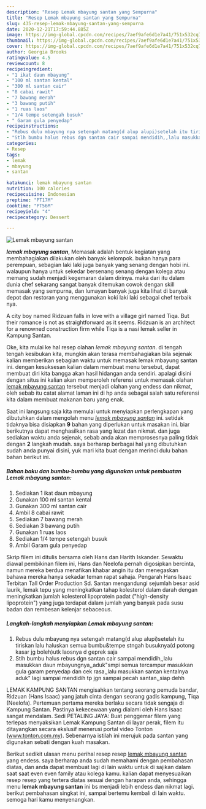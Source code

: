 ```yaml
---
description: "Resep Lemak mbayung santan yang Sempurna"
title: "Resep Lemak mbayung santan yang Sempurna"
slug: 435-resep-lemak-mbayung-santan-yang-sempurna
date: 2020-12-21T17:59:44.885Z
image: https://img-global.cpcdn.com/recipes/7aef9afe6d1e7a41/751x532cq70/lemak-mbayung-santan-foto-resep-utama.jpg
thumbnail: https://img-global.cpcdn.com/recipes/7aef9afe6d1e7a41/751x532cq70/lemak-mbayung-santan-foto-resep-utama.jpg
cover: https://img-global.cpcdn.com/recipes/7aef9afe6d1e7a41/751x532cq70/lemak-mbayung-santan-foto-resep-utama.jpg
author: Georgia Brooks
ratingvalue: 4.5
reviewcount: 8
recipeingredient:
- "1 ikat daun mbayung"
- "100 ml santan kental"
- "300 ml santan cair"
- "8 cabai rawit"
- "7 bawang merah"
- "3 bawang putih"
- "1 ruas laos"
- "1/4 tempe setengah busuk"
- " Garam gula penyedap"
recipeinstructions:
- "Rebus dulu mbayung nya setengah matang(d alup alupi)setelah itu tiriskan lalu haluskan semua bumbu&amp;tempe stngah busuknya(d potong kasar jg boleh)utk laosnya d geprek saja"
- "Stlh bumbu halus rebus dgn santan cair sampai mendidih,,lalu masukkan daun mbayungnya,,aduk&#34;smpi semua tercampur masukkan gula garam penyedap dan cek rasa,,lalu masukkan santan kentalnya aduk&#34; lagi sampai mendidih tp jgn sampai pecah santan,,siap dehh"
categories:
- Resep
tags:
- lemak
- mbayung
- santan

katakunci: lemak mbayung santan 
nutrition: 100 calories
recipecuisine: Indonesian
preptime: "PT17M"
cooktime: "PT56M"
recipeyield: "4"
recipecategory: Dessert

---
```



![Lemak mbayung santan](https://img-global.cpcdn.com/recipes/7aef9afe6d1e7a41/751x532cq70/lemak-mbayung-santan-foto-resep-utama.jpg)

<b><i>lemak mbayung santan</i></b>, Memasak adalah bentuk kegiatan yang membahagiakan dilakukan oleh banyak kelompok. bukan hanya para perempuan, sebagian laki laki juga banyak yang senang dengan hobi ini. walaupun hanya untuk sekedar bersenang senang dengan kolega atau memang sudah menjadi kegemaran dalam dirinya. maka dari itu dalam dunia chef sekarang sangat banyak ditemukan cowok dengan skill memasak yang sempurna, dan lumayan banyak juga kita lihat di banyak depot dan restoran yang menggunakan koki laki laki sebagai chef terbaik nya.

A city boy named Ridzuan falls in love with a village girl named Tiqa. But their romance is not as straightforward as it seems. Ridzuan is an architect for a renowned construction firm while Tiqa is a nasi lemak seller in Kampung Santan.

Oke, kita mulai ke hal resep olahan <i>lemak mbayung santan</i>. di tengah tengah kesibukan kita, mungkin akan terasa membahagiakan bila sejenak kalian memberikan sebagian waktu untuk memasak lemak mbayung santan ini. dengan kesuksesan kalian dalam membuat menu tersebut, dapat membuat diri kita bangga akan hasil hidangan anda sendiri. apalagi disini dengan situs ini kalian akan memperoleh referensi untuk memasak olahan <u>lemak mbayung santan</u> tersebut menjadi olahan yang endess dan nikmat, oleh sebab itu catat alamat laman ini di hp anda sebagai salah satu referensi kita dalam membuat makanan baru yang enak.


Saat ini langsung saja kita memulai untuk menyiapkan perlengkapan yang dibutuhkan dalam mengolah menu <u><i>lemak mbayung santan</i></u> ini. setidak tidaknya bisa disiapkan <b>9</b> bahan yang diperlukan untuk masakan ini. biar berikutnya dapat menghasilkan rasa yang lezat dan nikmat. dan juga sediakan waktu anda sejenak, sebab anda akan memprosesnya paling tidak dengan <b>2</b> langkah mudah. saya berharap berbagai hal yang dibutuhkan sudah anda punyai disini, yuk mari kita buat dengan merinci dulu bahan bahan berikut ini.

<!--inarticleads1-->

##### Bahan baku dan bumbu-bumbu yang digunakan untuk pembuatan Lemak mbayung santan:

1. Sediakan 1 ikat daun mbayung
1. Gunakan 100 ml santan kental
1. Gunakan 300 ml santan cair
1. Ambil 8 cabai rawit
1. Sediakan 7 bawang merah
1. Sediakan 3 bawang putih
1. Gunakan 1 ruas laos
1. Sediakan 1/4 tempe setengah busuk
1. Ambil  Garam gula penyedap


Skrip filem ini ditulis bersama oleh Hans dan Harith Iskander. Sewaktu diawal pembikinan filem ini, Hans dan Neelofa pernah digosipkan bercinta, namun mereka berdua menafikan khabar angin itu dan menegaskan bahawa mereka hanya sekadar teman rapat sahaja. Pengarah Hans Isaac Terbitan Tall Order Production Sd. Santan mengandungi sejumlah besar asid laurik, lemak tepu yang meningkatkan tahap kolesterol dalam darah dengan meningkatkan jumlah kolesterol lipoprotein padat (&#34;high-density lipoprotein&#34;) yang juga terdapat dalam jumlah yang banyak pada susu badan dan rembesan kelenjar sebaceous. 

<!--inarticleads2-->

##### Langkah-langkah menyiapkan Lemak mbayung santan:

1. Rebus dulu mbayung nya setengah matang(d alup alupi)setelah itu tiriskan lalu haluskan semua bumbu&amp;tempe stngah busuknya(d potong kasar jg boleh)utk laosnya d geprek saja
1. Stlh bumbu halus rebus dgn santan cair sampai mendidih,,lalu masukkan daun mbayungnya,,aduk&#34;smpi semua tercampur masukkan gula garam penyedap dan cek rasa,,lalu masukkan santan kentalnya aduk&#34; lagi sampai mendidih tp jgn sampai pecah santan,,siap dehh


LEMAK KAMPUNG SANTAN mengisahkan tentang seorang pemuda bandar, Ridzuan (Hans Isaac) yang jatuh cinta dengan seorang gadis kampung, Tiqa (Neelofa). Pertemuan pertama mereka berlaku secara tidak sengaja di Kampung Santan. Pastinya kekecewaan yang dialami oleh Hans Isaac sangat mendalam. Sedi PETALING JAYA: Buat penggemar filem yang terlepas menyaksikan Lemak Kampung Santan di layar perak, filem itu ditayangkan secara ekslusif menerusi portal video Tonton (www.tonton.com.my). Sebenarnya istilah ini merujuk pada santan yang digunakan sebati dengan kuah masakan. 

Berikut sedikit ulasan menu perihal resep resep <u>lemak mbayung santan</u> yang endess. saya berharap anda sudah memahami dengan pembahasan diatas, dan anda dapat membuat lagi di lain waktu untuk di sajikan dalam saat saat even even family atau kolega kamu. kalian dapat menyesuaikan resep resep yang tertera diatas sesuai dengan harapan anda, sehingga menu <b>lemak mbayung santan</b> ini bs menjadi lebih endess dan nikmat lagi. berikut pembahasan singkat ini, sampai bertemu kembali di lain waktu. semoga hari kamu menyenangkan.
